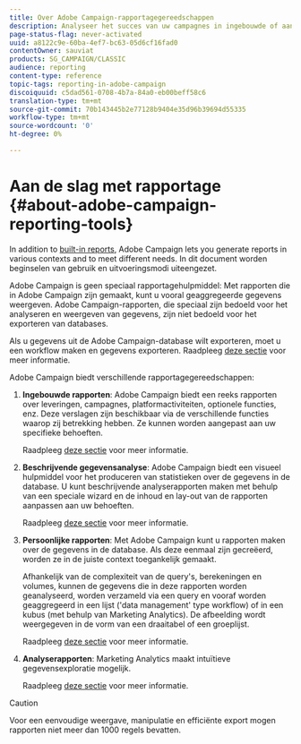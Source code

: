 ```yaml
---
title: Over Adobe Campaign-rapportagegereedschappen
description: Analyseer het succes van uw campagnes in ingebouwde of aangepaste rapporten.
page-status-flag: never-activated
uuid: a8122c9e-60ba-4ef7-bc63-05d6cf16fad0
contentOwner: sauviat
products: SG_CAMPAIGN/CLASSIC
audience: reporting
content-type: reference
topic-tags: reporting-in-adobe-campaign
discoiquuid: c5dad561-0708-4b7a-84a0-eb00beff58c6
translation-type: tm+mt
source-git-commit: 70b143445b2e77128b9404e35d96b39694d55335
workflow-type: tm+mt
source-wordcount: '0'
ht-degree: 0%

---
```



# Aan de slag met rapportage {#about-adobe-campaign-reporting-tools}

In addition to [built-in reports](../../reporting/using/about-campaign-built-in-reports.md), Adobe Campaign lets you generate reports in various contexts and to meet different needs. In dit document worden beginselen van gebruik en uitvoeringsmodi uiteengezet.

Adobe Campaign is geen speciaal rapportagehulpmiddel: Met rapporten die in Adobe Campaign zijn gemaakt, kunt u vooral geaggregeerde gegevens weergeven. Adobe Campaign-rapporten, die speciaal zijn bedoeld voor het analyseren en weergeven van gegevens, zijn niet bedoeld voor het exporteren van databases.

Als u gegevens uit de Adobe Campaign-database wilt exporteren, moet u een workflow maken en gegevens exporteren. Raadpleeg [deze sectie](../../workflow/using/about-action-activities.md) voor meer informatie.

Adobe Campaign biedt verschillende rapportagegereedschappen:

1. **Ingebouwde rapporten**: Adobe Campaign biedt een reeks rapporten over leveringen, campagnes, platformactiviteiten, optionele functies, enz. Deze verslagen zijn beschikbaar via de verschillende functies waarop zij betrekking hebben. Ze kunnen worden aangepast aan uw specifieke behoeften.

   Raadpleeg [deze sectie](../../reporting/using/about-campaign-built-in-reports.md) voor meer informatie.

1. **Beschrijvende gegevensanalyse**: Adobe Campaign biedt een visueel hulpmiddel voor het produceren van statistieken over de gegevens in de database. U kunt beschrijvende analyserapporten maken met behulp van een speciale wizard en de inhoud en lay-out van de rapporten aanpassen aan uw behoeften.

   Raadpleeg [deze sectie](../../reporting/using/about-descriptive-analysis.md) voor meer informatie.

1. **Persoonlijke rapporten**: Met Adobe Campaign kunt u rapporten maken over de gegevens in de database. Als deze eenmaal zijn gecreëerd, worden ze in de juiste context toegankelijk gemaakt.

   Afhankelijk van de complexiteit van de query&#39;s, berekeningen en volumes, kunnen de gegevens die in deze rapporten worden geanalyseerd, worden verzameld via een query en vooraf worden geaggregeerd in een lijst (&#39;data management&#39; type workflow) of in een kubus (met behulp van Marketing Analytics). De afbeelding wordt weergegeven in de vorm van een draaitabel of een groeplijst.

   Raadpleeg [deze sectie](../../reporting/using/about-reports-creation-in-campaign.md) voor meer informatie.

1. **Analyserapporten**: Marketing Analytics maakt intuïtieve gegevensexploratie mogelijk.

   Raadpleeg [deze sectie](../../reporting/using/about-cubes.md) voor meer informatie.

>[!CAUTION]
>
>Voor een eenvoudige weergave, manipulatie en efficiënte export mogen rapporten niet meer dan 1000 regels bevatten.